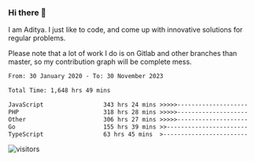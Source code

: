 ### Hi there 👋

I am Aditya. I just like to code, and come up with innovative solutions for regular problems.

Please note that a lot of work I do is on Gitlab and other branches than master, so my contribution graph will be complete mess.

<!--START_SECTION:waka-->

```txt
From: 30 January 2020 - To: 30 November 2023

Total Time: 1,648 hrs 49 mins

JavaScript                 343 hrs 24 mins >>>>>--------------------   20.83 %
PHP                        318 hrs 28 mins >>>>>--------------------   19.31 %
Other                      306 hrs 27 mins >>>>>--------------------   18.59 %
Go                         155 hrs 39 mins >>-----------------------   09.44 %
TypeScript                 63 hrs 45 mins  >------------------------   03.87 %
```

<!--END_SECTION:waka-->

![visitors](https://visitor-badge.glitch.me/badge?page_id=BrainBuzzer.visitor-badge&left_color=green&right_color=red)
